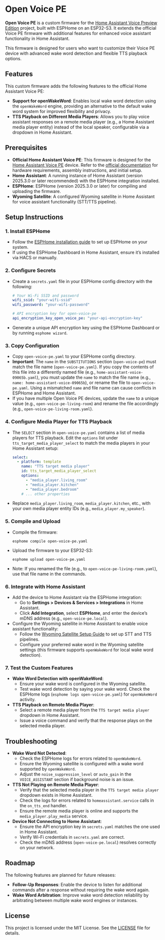 # Open Voice PE

**Open Voice PE** is a custom firmware for the [Home Assistant Voice Preview Edition](https://github.com/esphome/home-assistant-voice-pe) project, built with ESPHome on an ESP32-S3. It extends the official Voice PE firmware with additional features for enhanced voice assistant functionality in Home Assistant.

This firmware is designed for users who want to customize their Voice PE device with advanced wake word detection and flexible TTS playback options.

## Features
This custom firmware adds the following features to the official Home Assistant Voice PE:

- **Support for openWakeWord**: Enables local wake word detection using the `openWakeWord` engine, providing an alternative to the default wake word system for improved flexibility and privacy.
- **TTS Playback on Different Media Players**: Allows you to play voice assistant responses on a remote media player (e.g., a Home Assistant media player entity) instead of the local speaker, configurable via a dropdown in Home Assistant.

## Prerequisites
- **Official Home Assistant Voice PE**: This firmware is designed for the [Home Assistant Voice PE](https://github.com/esphome/home-assistant-voice-pe) device. Refer to the [official documentation](https://voice-pe.home-assistant.io) for hardware requirements, assembly instructions, and initial setup.
- **Home Assistant**: A running instance of Home Assistant (version 2025.3.0 or later recommended) with the ESPHome integration installed.
- **ESPHome**: ESPHome (version 2025.3.0 or later) for compiling and uploading the firmware.
- **Wyoming Satellite**: A configured Wyoming satellite in Home Assistant for voice assistant functionality (STT/TTS pipeline).

## Setup Instructions

### 1. Install ESPHome
- Follow the [ESPHome installation guide](https://esphome.io/guides/installing_esphome.html) to set up ESPHome on your system.
- If using the ESPHome Dashboard in Home Assistant, ensure it’s installed via HACS or manually.

### 2. Configure Secrets
- Create a `secrets.yaml` file in your ESPHome config directory with the following:
  ```yaml
  # Your Wi-Fi SSID and password
  wifi_ssid: "your-wifi-ssid"
  wifi_password: "your-wifi-password"

  # API encryption key for open-voice-pe
  api_encryption_key_open_voice_pe: "your-api-encryption-key"
  ```
- Generate a unique API encryption key using the ESPHome Dashboard or by running `esphome wizard`.

### 3. Copy Configuration
- Copy `open-voice-pe.yaml` to your ESPHome config directory.
- **Important**: The `name` in the `SUBSTITUTIONS` section (`open-voice-pe`) must match the file name (`open-voice-pe.yaml`). If you copy the contents of this file into a differently named file (e.g., `home-assistant-voice-09065b.yaml`), you must update the `name` to match the file name (e.g., `name: home-assistant-voice-09065b`), or rename the file to `open-voice-pe.yaml`. Using a mismatched `name` and file name can cause conflicts in ESPHome and Home Assistant.
- If you have multiple Open Voice PE devices, update the `name` to a unique value (e.g., `open-voice-pe-living-room`) and rename the file accordingly (e.g., `open-voice-pe-living-room.yaml`).

### 4. Configure Media Player for TTS Playback
- The `SELECT` section in `open-voice-pe.yaml` contains a list of media players for TTS playback. Edit the `options` list under `tts_target_media_player_select` to match the media players in your Home Assistant setup:
  ```yaml
  select:
    - platform: template
      name: "TTS target media player"
      id: tts_target_media_player_select
      options:
        - "media_player.living_room"
        - "media_player.kitchen"
        - "media_player.bedroom"
      # ... other properties
  ```
- Replace `media_player.living_room`, `media_player.kitchen`, etc., with your own media player entity IDs (e.g., `media_player.my_speaker`).

### 5. Compile and Upload
- Compile the firmware:
  ```
  esphome compile open-voice-pe.yaml
  ```
- Upload the firmware to your ESP32-S3:
  ```
  esphome upload open-voice-pe.yaml
  ```
- Note: If you renamed the file (e.g., to `open-voice-pe-living-room.yaml`), use that file name in the commands.

### 6. Integrate with Home Assistant
- Add the device to Home Assistant via the ESPHome integration:
  - Go to **Settings > Devices & Services > Integrations** in Home Assistant.
  - Click **Add Integration**, select **ESPHome**, and enter the device’s mDNS address (e.g., `open-voice-pe.local`).
- Configure the Wyoming satellite in Home Assistant to enable voice assistant functionality:
  - Follow the [Wyoming Satellite Setup Guide](https://github.com/rhasspy/wyoming-satellite) to set up STT and TTS pipelines.
  - Configure your preferred wake word in the Wyoming satellite settings (this firmware supports `openWakeWord` for local wake word detection).

### 7. Test the Custom Features
- **Wake Word Detection with openWakeWord**:
  - Ensure your wake word is configured in the Wyoming satellite.
  - Test wake word detection by saying your wake word. Check the ESPHome logs (`esphome logs open-voice-pe.yaml`) for `openWakeWord` activity.
- **TTS Playback on Remote Media Player**:
  - Select a remote media player from the `TTS target media player` dropdown in Home Assistant.
  - Issue a voice command and verify that the response plays on the selected media player.

## Troubleshooting
- **Wake Word Not Detected**:
  - Check the ESPHome logs for errors related to `openWakeWord`.
  - Ensure the Wyoming satellite is configured with a wake word supported by `openWakeWord`.
  - Adjust the `noise_suppression_level` or `auto_gain` in the `VOICE_ASSISTANT` section if background noise is an issue.
- **TTS Not Playing on Remote Media Player**:
  - Verify that the selected media player in the `TTS target media player` dropdown exists in Home Assistant.
  - Check the logs for errors related to `homeassistant.service` calls in the `on_tts_end` handler.
  - Ensure the remote media player is online and supports the `media_player.play_media` service.
- **Device Not Connecting to Home Assistant**:
  - Ensure the API encryption key in `secrets.yaml` matches the one used in Home Assistant.
  - Verify Wi-Fi credentials in `secrets.yaml` are correct.
  - Check the mDNS address (`open-voice-pe.local`) resolves correctly on your network.

## Roadmap
The following features are planned for future releases:
- **Follow-Up Responses**: Enable the device to listen for additional commands after a response without requiring the wake word again.
- **Wake Word Arbitration**: Improve wake word detection reliability by arbitrating between multiple wake word engines or instances.

## License
This project is licensed under the MIT License. See the [LICENSE](LICENSE) file for details.
